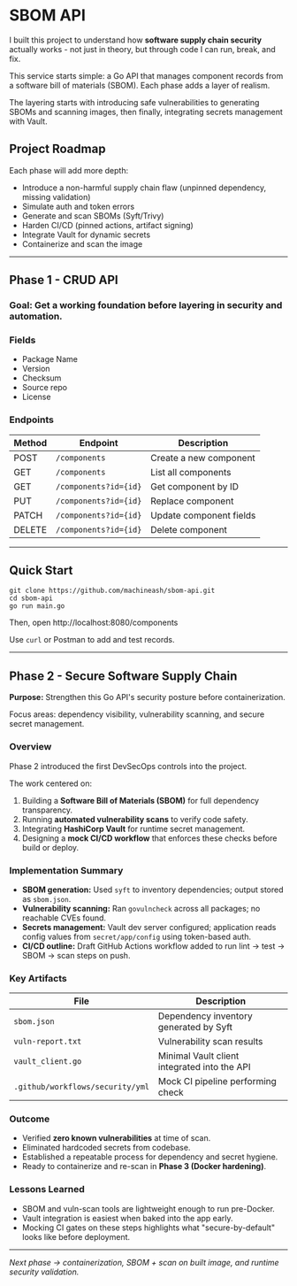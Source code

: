 # SBOM API

I built this project to understand how **software supply chain security** actually works - not just in theory, but through code I can run, break, and fix.

This service starts simple: a Go API that manages component records from a software bill of materials (SBOM). Each phase adds a layer of realism.

The layering starts with introducing safe vulnerabilities to generating SBOMs and scanning images, then finally, integrating secrets management with Vault. 

## Project Roadmap
Each phase will add more depth:
- Introduce a non-harmful supply chain flaw (unpinned dependency, missing validation)
- Simulate auth and token errors
- Generate and scan SBOMs (Syft/Trivy)
- Harden CI/CD (pinned actions, artifact signing)
- Integrate Vault for dynamic secrets
- Containerize and scan the image

---

## Phase 1 - CRUD API

### **Goal:** Get a working foundation before layering in security and automation. 

### Fields
- Package Name
- Version
- Checksum
- Source repo
- License

### Endpoints
| Method | Endpoint | Description |
|--------|-----------|--------------|
| POST | `/components` | Create a new component |
| GET | `/components` | List all components |
| GET | `/components?id={id}` | Get component by ID |
| PUT | `/components?id={id}` | Replace component |
| PATCH | `/components?id={id}` | Update component fields |
| DELETE | `/components?id={id}` | Delete component |

---

## Quick Start
```
git clone https://github.com/machineash/sbom-api.git
cd sbom-api
go run main.go
```
Then, open http://localhost:8080/components

Use ```curl``` or Postman to add and test records.

---

## Phase 2 - Secure Software Supply Chain

**Purpose:** Strengthen this Go API's security posture before containerization.

Focus areas: dependency visibility, vulnerability scanning, and secure secret management.

### Overview
Phase 2 introduced the first DevSecOps controls into the project.

The work centered on:
1. Building a **Software Bill of Materials (SBOM)** for full dependency transparency.
2. Running **automated vulnerability scans** to verify code safety.
3. Integrating **HashiCorp Vault** for runtime secret management.
4. Designing a **mock CI/CD workflow** that enforces these checks before build or deploy.

### Implementation Summary
- **SBOM generation:** Used `syft` to inventory dependencies; output stored as `sbom.json`.
- **Vulnerability scanning:** Ran `govulncheck` across all packages; no reachable CVEs found.
- **Secrets management:** Vault dev server configured; application reads config values from `secret/app/config` using token-based auth.
- **CI/CD outline:** Draft GitHub Actions workflow added to run lint -> test -> SBOM -> scan steps on push.

### Key Artifacts
| File | Description |
|------|---------------|
| `sbom.json` | Dependency inventory generated by Syft |
| `vuln-report.txt` | Vulnerability scan results |
| `vault_client.go` | Minimal Vault client integrated into the API |
| `.github/workflows/security/yml` | Mock CI pipeline performing check |


### Outcome
- Verified **zero known vulnerabilities** at time of scan.
- Eliminated hardcoded secrets from codebase.
- Established a repeatable process for dependency and secret hygiene.
- Ready to containerize and re-scan in **Phase 3 (Docker hardening)**.

### Lessons Learned 
- SBOM and vuln-scan tools are lightweight enough to run pre-Docker.
- Vault integration is easiest when baked into the app early.
- Mocking CI gates on these steps highlights what "secure-by-default" looks like before deployment.

---

*Next phase -> containerization, SBOM + scan on built image, and runtime security validation.*
























